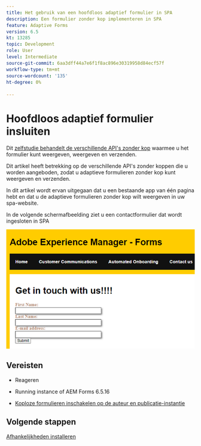 ```yaml
---
title: Het gebruik van een hoofdloos adaptief formulier in SPA
description: Een formulier zonder kop implementeren in SPA
feature: Adaptive Forms
version: 6.5
kt: 13285
topic: Development
role: User
level: Intermediate
source-git-commit: 6aa3dff44a7e6f1f8ac896e30319958d84ecf57f
workflow-type: tm+mt
source-wordcount: '135'
ht-degree: 0%

---
```



# Hoofdloos adaptief formulier insluiten

Dit [zelfstudie behandelt de verschillende API&#39;s zonder kop](https://opensource.adobe.com/aem-forms-af-runtime/api/#section/Introduction) waarmee u het formulier kunt weergeven, weergeven en verzenden.

Dit artikel heeft betrekking op de verschillende API&#39;s zonder koppen die u worden aangeboden, zodat u adaptieve formulieren zonder kop kunt weergeven en verzenden.

In dit artikel wordt ervan uitgegaan dat u een bestaande app van één pagina hebt en dat u de adaptieve formulieren zonder kop wilt weergeven in uw spa-website.

In de volgende schermafbeelding ziet u een contactformulier dat wordt ingesloten in SPA

![contact-us-vorm](./assets/contact-us-form.png)

## Vereisten

* Reageren

* Running instance of AEM Forms 6.5.16

* [Koploze formulieren inschakelen op de auteur en publicatie-instantie](https://experienceleague.adobe.com/docs/experience-manager-headless-adaptive-forms/using/quick-setup/enable-headless-adaptive-forms-and-core-components.html?lang=en)

## Volgende stappen

[Afhankelijkheden installeren](./install-af-react-libraries.md)

